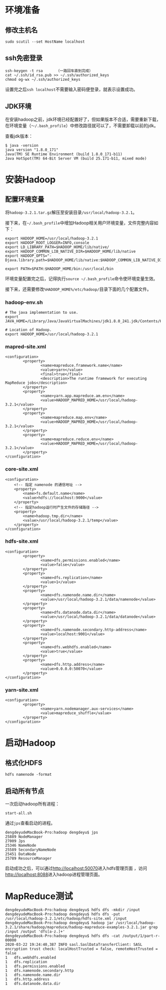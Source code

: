 # 环境准备
## 修改主机名

	sudo scutil --set HostName localhost

## ssh免密登录

	ssh-keygen -t rsa      （一路回车直到完成）
	cat ~/.ssh/id_rsa.pub >> ~/.ssh/authorized_keys
	chmod og-wx ~/.ssh/authorized_keys

设置完之后`ssh localhost`不需要输入密码便登录，就表示设置成功。

## JDK环境
在安装hadoop之前，jdk环境已经配置好了，但如果版本不合适，需要重新下载，在环境变量（`～/.bash_profile`）中修改路径就可以了，不需要卸载以前的jdk。

查看jdk版本：

	$ java -version
	java version "1.8.0_171"
	Java(TM) SE Runtime Environment (build 1.8.0_171-b11)
	Java HotSpot(TM) 64-Bit Server VM (build 25.171-b11, mixed mode)

# 安装Hadoop
## 配置环境变量
将`hadoop-3.2.1.tar.gz`解压至安装目录`/usr/local/hadoop-3.2.1`。

接下来，在`~/.bash_profile`中增加Hadoop相关用户环境变量，文件完整内容如下： 

	export HADOOP_HOME=/usr/local/hadoop-3.2.1
	export HADOOP_ROOT_LOGGER=INFO,console
	export LD_LIBRARY_PATH=$HADOOP_HOME/lib/native/
	export HADOOP_COMMON_LIB_NATIVE_DIR=$HADOOP_HOME/lib/native
	export HADOOP_OPTS="-Djava.library.path=$HADOOP_HOME/lib/native:$HADOOP_COMMON_LIB_NATIVE_DIR"
	 
	export PATH=$PATH:$HADOOP_HOME/bin:/usr/local/bin

环境变量配置完之后，记得执行`source ~/.bash_profile`命令使环境变量生效。

接下来，还需要修改`%HADOOP_HOME%/etc/hadoop/`目录下面的几个配置文件。

### hadoop-env.sh

	# The java implementation to use.
	export JAVA_HOME=/Library/Java/JavaVirtualMachines/jdk1.8.0_241.jdk/Contents/Home
	 
	# Location of Hadoop.
	export HADOOP_HOME=/usr/local/hadoop-3.2.1

### mapred-site.xml

	<configuration>
	        <property>
	                <name>mapreduce.framework.name</name>
	                <value>yarn</value>
	                <final>true</final>
	                <description>The runtime framework for executing MapReduce jobs</description>
	        </property>
	        <property>
	                <name>yarn.app.mapreduce.am.env</name>
	                <value>HADOOP_MAPRED_HOME=/usr/local/hadoop-3.2.1</value>
	        </property>
	        <property>
	                <name>mapreduce.map.env</name>
	                <value>HADOOP_MAPRED_HOME=/usr/local/hadoop-3.2.1</value>
	        </property>
	        <property>
	                <name>mapreduce.reduce.env</name>
	                <value>HADOOP_MAPRED_HOME=/usr/local/hadoop-3.2.1</value>
	        </property>
	</configuration>

### core-site.xml

	<configuration>
	    <!-- 指定 namenode 的通信地址 -->
	    <property>
	        <name>fs.default.name</name>
	        <value>hdfs://localhost:9000</value>
	    </property>
	    <!-- 指定hadoop运行时产生文件的存储路径 -->
	    <property>
	        <name>hadoop.tmp.dir</name>
	        <value>/usr/local/hadoop-3.2.1/temp</value>
	    </property>
	</configuration>

### hdfs-site.xml 

	<configuration>
	        <property>
	                <name>dfs.permissions.enabled</name>
	                <value>false</value>
	        </property>
	        <property>
	                <name>dfs.replication</name>
	                <value>1</value>
	        </property>        
	        <property>
	                <name>dfs.namenode.name.dir</name>
	                <value>/usr/local/hadoop-3.2.1/data/namenode</value>
	        </property>
	        <property>
	                <name>dfs.datanode.data.dir</name>
	                <value>/usr/local/hadoop-3.2.1/data/datanode</value>
	        </property>
	        <property>
	                <name>dfs.namenode.secondary.http-address</name>
	                <value>localhost:9001</value>
	        </property>
	        <property>
	                <name>dfs.webhdfs.enabled</name>
	                <value>true</value>
	        </property>
	        <property>
	                <name>dfs.http.address</name>
	                <value>0.0.0.0:50070</value>
	        </property>
	</configuration>

### yarn-site.xml
	<configuration>
	        <property>
	                <name>yarn.nodemanager.aux-services</name>
	                <value>mapreduce_shuffle</value>
	        </property>
	</configuration>

# 启动Hadoop
## 格式化HDFS

	hdfs namenode -format

## 启动所有节点
一次启动hadoop所有进程：

	start-all.sh
通过`jps`查看启动的进程。

	dengdeyudeMacBook-Pro:hadoop dengdeyu$ jps
	25889 NodeManager
	27009 Jps
	25346 NameNode
	25589 SecondaryNameNode
	25451 DataNode
	25789 ResourceManager

启动成功之后，可以通过<http://localhost:50070>进入hdfs管理页面 ，访问<http://localhost:8088>进入hadoop进程管理页面。

# MapReduce测试

	dengdeyudeMacBook-Pro:hadoop dengdeyu$ hdfs dfs -mkdir /input
	dengdeyudeMacBook-Pro:hadoop dengdeyu$ hdfs dfs -put /usr/local/hadoop-3.2.1/etc/hadoop/hdfs-site.xml /input
	dengdeyudeMacBook-Pro:hadoop dengdeyu$ hadoop jar /usr/local/hadoop-3.2.1/share/hadoop/mapreduce/hadoop-mapreduce-examples-3.2.1.jar grep /input /output 'dfs[a-z.]+'
	dengdeyudeMacBook-Pro:hadoop dengdeyu$ hdfs dfs -cat /output/1/part-r-00000
	2020-03-22 19:24:40,387 INFO sasl.SaslDataTransferClient: SASL encryption trust check: localHostTrusted = false, remoteHostTrusted = false
	1	dfs.webhdfs.enabled
	1	dfs.replication
	1	dfs.permissions.enabled
	1	dfs.namenode.secondary.http
	1	dfs.namenode.name.dir
	1	dfs.http.address
	1	dfs.datanode.data.dir
 